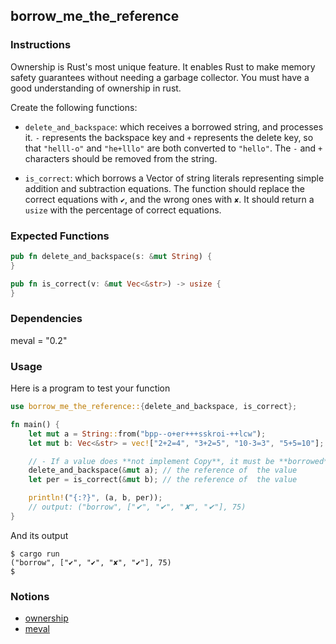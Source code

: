 ## borrow_me_the_reference

### Instructions

Ownership is Rust's most unique feature. It enables Rust to make memory safety guarantees without needing a garbage collector. You must have a good understanding of ownership in rust.

Create the following functions:

- `delete_and_backspace`: which receives a borrowed string, and processes it. `-` represents the backspace key and `+` represents the delete key, so that `"helll-o"` and `"he+lllo"` are both converted to `"hello"`. The `-` and `+` characters should be removed from the string.

- `is_correct`: which borrows a Vector of string literals representing simple addition and subtraction equations. The function should replace the correct equations with `✔`, and the wrong ones with `✘`. It should return a `usize` with the percentage of correct equations.

### Expected Functions

```rust
pub fn delete_and_backspace(s: &mut String) {
}

pub fn is_correct(v: &mut Vec<&str>) -> usize {
}
```



### Dependencies

meval = "0.2"

### Usage

Here is a program to test your function

```rust
use borrow_me_the_reference::{delete_and_backspace, is_correct};

fn main() {
	let mut a = String::from("bpp--o+er+++sskroi-++lcw");
	let mut b: Vec<&str> = vec!["2+2=4", "3+2=5", "10-3=3", "5+5=10"];

	// - If a value does **not implement Copy**, it must be **borrowed** and so will be passed by **reference**.
	delete_and_backspace(&mut a); // the reference of  the value
	let per = is_correct(&mut b); // the reference of  the value

	println!("{:?}", (a, b, per));
	// output: ("borrow", ["✔", "✔", "✘", "✔"], 75)
}
```

And its output

```console
$ cargo run
("borrow", ["✔", "✔", "✘", "✔"], 75)
$
```

### Notions

- [ownership](https://doc.rust-lang.org/book/ch04-00-understanding-ownership.html)
- [meval](https://docs.rs/meval/0.2.0/meval/)
